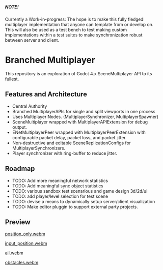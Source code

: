 ##### NOTE!
Currently a Work-in-progress: The hope is to make this fully fledged multiplayer implementation that anyone can template from or develop on.
This will also be used as a test bench to test making custom implementations within a test suites to make synchronization robust between server and client.

# Branched Multiplayer
This repository is an exploration of Godot 4.x SceneMultiplayer API to its fullest.


## Features and Architecture
- Central Authority
- Branched MultiplayerAPIs for single and split viewports in one process.
- Uses Multiplayer Nodes. (MultiplayerSynchronizer, MultiplayerSpawner)
- SceneMultiplayer wrapped with MultiplayerAPIExtension for debug output.
- ENetMultiplayerPeer wrapped with MultiplayerPeerExtension with configurable packet delay, packet loss, and packet jitter.
- Non-destructive and editable SceneReplicationConfigs for MultiplayerSynchronizers.
- Player synchronizer with ring-buffer to reduce jitter.


## Roadmap
- TODO: Add more meaningful network statistics
- TODO: Add meaningful sync object statistics
- TODO: various sandbox test scenarious and game design 3d/2d/ui
- TODO: add player/level selection for test scene
- TODO: devise a means to dynamically setup server/client visualization
- TODO: Make editor pluggin to support external party projects.

## Preview
[position_only.webm](https://github.com/user-attachments/assets/ec509dc3-7801-44f1-b032-fedfa7be4a8f)

[input_position.webm](https://github.com/user-attachments/assets/eb0aa207-2a62-4b76-ba2d-287b6ea01564)

[all.webm](https://github.com/user-attachments/assets/76c9e647-208d-4d89-9c44-54f2064c1a9a)

[obstacles.webm](https://github.com/user-attachments/assets/3e6ff79a-82b1-4159-833d-e20439804297)
